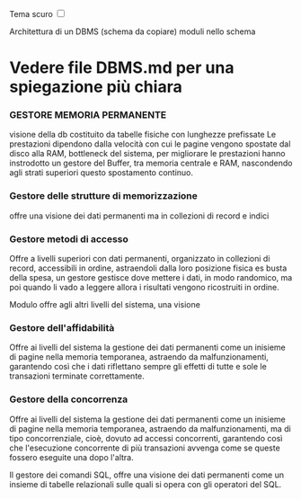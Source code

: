 <link rel="stylesheet" href="../style.css">

<label style="" for="tema-scuro">Tema scuro
    <input type="checkbox" id="tema-scuro"></input>
</label>

Architettura di un DBMS
(schema da copiare)
moduli nello schema

# Vedere file DBMS.md per una spiegazione più chiara

### GESTORE MEMORIA PERMANENTE

visione della db costituito da tabelle fisiche con lunghezze prefissate
Le prestazioni dipendono dalla velocità con cui le pagine vengono spostate dal disco alla RAM, bottleneck del sistema, per migliorare le prestazioni hanno instrodotto un gestore del Buffer, tra memoria centrale e RAM, nascondendo agli strati superiori questo spostamento continuo.

### Gestore delle strutture di memorizzazione

offre una visione dei dati permanenti ma in collezioni di record e indici

### Gestore metodi di accesso

Offre a livelli superiori con dati permanenti, organizzato in collezioni di record, accessibili in ordine, astraendoli dalla loro posizione fisica
es busta della spesa, un gestore gestisce dove mettere i dati, in modo randomico, ma poi quando li vado a leggere allora i risultati vengono ricostruiti in ordine.

Modulo offre agli altri livelli del sistema, una visione

### Gestore dell'affidabilità

Offre ai livelli del sistema la gestione dei dati permanenti come un inisieme di pagine nella memoria temporanea, astraendo da malfunzionamenti, garantendo così che i dati riflettano sempre gli effetti di tutte e sole le transazioni terminate correttamente.

### Gestore della concorrenza

Offre ai livelli del sistema la gestione dei dati permanenti come un inisieme di pagine nella memoria temporanea, astraendo da malfunzionamenti, ma di tipo concorrenziale, cioè, dovuto ad accessi concorrenti, garantendo così che l'esecuzione concorrente di più transazioni avvenga come se queste fossero eseguite una dopo l'altra.

Il gestore dei comandi SQL, offre una visione dei dati permanenti come un insieme di tabelle relazionali sulle quali si opera con gli operatori del SQL.
